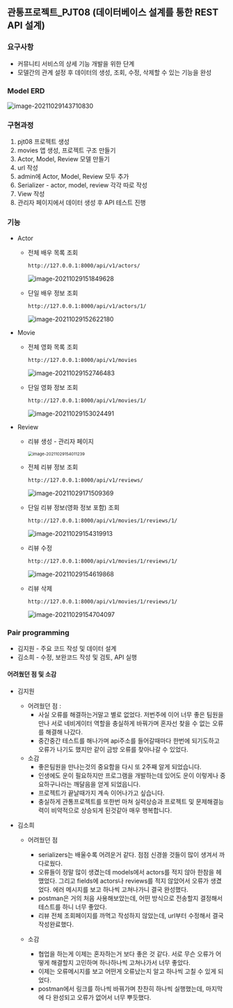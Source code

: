 ## 관통프로젝트_PJT08 (데이터베이스 설계를 통한 REST API 설계)

### 요구사항

* 커뮤니티 서비스의 상세 기능 개발을 위한 단계
* 모델간의 관계 설정 후 데이터의 생성, 조회, 수정, 삭제할 수 있는 기능을 완성

### Model ERD

![image-20211029143710830](md-images/image-20211029143710830.png)



### 구현과정

1. pjt08 프로젝트 생성
2. movies 앱 생성, 프로젝트 구조 만들기
3. Actor, Model, Review 모델 만들기
4. url 작성
5. admin에 Actor, Model, Review 모두 추가
6. Serializer - actor, model, review 각각 따로 작성
7. View 작성
8. 관리자 페이지에서 데이터 생성 후 API 테스트 진행



### 기능

* Actor
  * 전체 배우 목록 조회

    `http://127.0.0.1:8000/api/v1/actors/`

    ![image-20211029151849628](md-images/image-20211029151849628.png)

  * 단일 배우 정보 조회

    `http://127.0.0.1:8000/api/v1/actors/1/`

    ![image-20211029152622180](md-images/image-20211029152622180.png)



* Movie

  * 전체 영화 목록 조회

    `http://127.0.0.1:8000/api/v1/movies`

    ![image-20211029152746483](md-images/image-20211029152746483.png)

  * 단일 영화 정보 조회

    `http://127.0.0.1:8000/api/v1/movies/1/`

    ![image-20211029153024491](md-images/image-20211029153024491.png)

  

* Review

  * 리뷰 생성 - 관리자 페이지

    <img src="md-images/image-20211029154011239.png" alt="image-20211029154011239" style="zoom:67%;" />

  * 전체 리뷰 정보 조회

    `http://127.0.0.1:8000/api/v1/reviews/`

    ![image-20211029171509369](md-images/image-20211029171509369.png)

  * 단일 리뷰 정보(영화 정보 포함) 조회

    `http://127.0.0.1:8000/api/v1/movies/1/reviews/1/`

    ![image-20211029154319913](md-images/image-20211029154319913.png)

  * 리뷰 수정

    `http://127.0.0.1:8000/api/v1/movies/1/reviews/1/`

    ![image-20211029154619868](md-images/image-20211029154619868.png)

  * 리뷰 삭제

    `http://127.0.0.1:8000/api/v1/movies/1/reviews/1/`

    ![image-20211029154704097](md-images/image-20211029154704097.png)





### Pair programming

* 김지원 - 주요 코드 작성 및 데이터 설계
* 김소희 - 수정, 보완코드 작성 및 검토, API 실행



#### 어려웠던 점 및 소감

* 김지원
  * 어려웠던 점 :
    * 사실 오류를 해결하는거말고 별로 없었다. 저번주에 이어 너무 좋은 팀원을만나 서로 네비게이터 역할을 충실하게 바꿔가며 혼자선 찾을 수 없는 오류를 해결해 나갔다.
    * 중간중간 테스트를 해나가며 api주소를 들어갈때마다 한번에 되기도하고 오류가 나기도 했지만 같이 금방 오류를 찾아나갈 수 있었다.
  * 소감
    * 좋은팀원을 만나는것의 중요함을 다시 또 2주째 알게 되었습니다.
    * 인생에도 운이 필요하지만 프로그램을 개발하는데 있어도 운이 이렇게나 중요하구나라는 깨달음을 얻게 되었읍니다.
    * 프로젝트가 끝날때가지 계속 이어나가고 싶습니다.
    * 충실하게 관통프로젝트를 또한번 마쳐 실력상승과 프로젝트 및 문제해결능력이 비약적으로 상승되게 된것같아 매우 행복합니다.



* 김소희

  * 어려웠던 점
    * serializers는 배울수록 어려운거 같다. 점점 신경쓸 것들이 많이 생겨서 까다로웠다.
    * 오류들이 정말 많이 생겼는데 models에서 actors를 적지 않아 한참을 헤맸었다. 그리고 fields에 actors나 reviews를 적지 않았어서 오류가 생겼었다. 에러 메시지를 보고 하나씩 고쳐나가니 결국 완성했다.
    * postman은 거의 처음 사용해보았는데, 어떤 방식으로 전송할지 결정해서 테스트를 하니 너무 좋았다. 
    * 리뷰 전체 조회페이지를 까먹고 작성하지 않았는데, url부터 수정해서 결국 작성완료했다.
    
  * 소감
    * 협업을 하는게 이제는 혼자하는거 보다 좋은 것 같다. 서로 무슨 오류가 어떻게 해결할지 고민하며 하나하나씩 고쳐나가서 너무 좋았다.
    * 이제는 오류메시지를 보고 어떤게 오류났는지 알고 하나씩 고칠 수 있게 되었다.
    * postman에서 링크를 하나씩 바꿔가며 찬찬히 하나씩 실행했는데,  마지막에 다 완성되고 오류가 없어서 너무 뿌듯했다.
